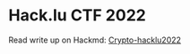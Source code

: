 # Hack.lu CTF 2022

Read write up on Hackmd: [Crypto-hacklu2022](https://hackmd.io/@m1dm4n/hacklu2022)
